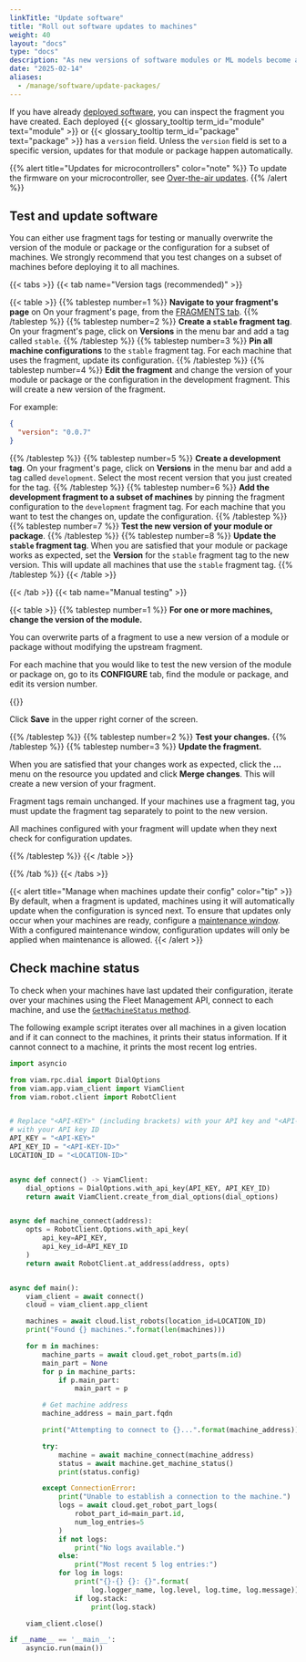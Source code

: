 ```yaml
---
linkTitle: "Update software"
title: "Roll out software updates to machines"
weight: 40
layout: "docs"
type: "docs"
description: "As new versions of software modules or ML models become available, you can update the deployed version on all machines in one go."
date: "2025-02-14"
aliases:
  - /manage/software/update-packages/
---
```


If you have already [deployed software](/manage/software/deploy-software/), you can inspect the fragment you have created.
Each deployed {{< glossary_tooltip term_id="module" text="module" >}} or {{< glossary_tooltip term_id="package" text="package" >}} has a `version` field.
Unless the `version` field is set to a specific version, updates for that module or package happen automatically.

{{% alert title="Updates for microcontrollers" color="note" %}}
To update the firmware on your microcontroller, see [Over-the-air updates](/operate/get-started/setup-micro/#configure-over-the-air-updates).
{{% /alert %}}

## Test and update software

You can either use fragment tags for testing or manually overwrite the version of the module or package or the configuration for a subset of machines.
We strongly recommend that you test changes on a subset of machines before deploying it to all machines.

{{< tabs >}}
{{< tab name="Version tags (recommended)" >}}

{{< table >}}
{{% tablestep number=1 %}}
**Navigate to your fragment's page** on On your fragment's page, from the [FRAGMENTS tab](https://app.viam.com/fragments).
{{% /tablestep %}}
{{% tablestep number=2 %}}
**Create a `stable` fragment tag**.
On your fragment's page, click on **Versions** in the menu bar and add a tag called `stable`.
{{% /tablestep %}}
{{% tablestep number=3 %}}
**Pin all machine configurations** to the `stable` fragment tag.
For each machine that uses the fragment, update its configuration.
{{% /tablestep %}}
{{% tablestep number=4 %}}
**Edit the fragment** and change the version of your module or package or the configuration in the development fragment.
This will create a new version of the fragment.

For example:

```json {class="line-numbers linkable-line-numbers"}
{
  "version": "0.0.7"
}
```

{{% /tablestep %}}
{{% tablestep number=5 %}}
**Create a development tag**.
On your fragment's page, click on **Versions** in the menu bar and add a tag called `development`.
Select the most recent version that you just created for the tag.
{{% /tablestep %}}
{{% tablestep number=6 %}}
**Add the development fragment to a subset of machines** by pinning the fragment configuration to the `development` fragment tag.
For each machine that you want to test the changes on, update the configuration.
{{% /tablestep %}}
{{% tablestep number=7 %}}
**Test the new version of your module or package**.
{{% /tablestep %}}
{{% tablestep number=8 %}}
**Update the `stable` fragment tag**.
When you are satisfied that your module or package works as expected, set the **Version** for the `stable` fragment tag to the new version.
This will update all machines that use the `stable` fragment tag.
{{% /tablestep %}}
{{< /table >}}

{{< /tab >}}
{{< tab name="Manual testing" >}}

{{< table >}}
{{% tablestep number=1 %}}
**For one or more machines, change the version of the module.**

You can overwrite parts of a fragment to use a new version of a module or package without modifying the upstream fragment.

For each machine that you would like to test the new version of the module or package on, go to its **CONFIGURE** tab, find the module or package, and edit its version number.

{{<imgproc src="/how-tos/deploy-packages/version-change.png" resize="800x" class="shadow fill" style="width: 600px" declaredimensions=true alt="Configuration builder UI">}}

Click **Save** in the upper right corner of the screen.

{{% /tablestep %}}
{{% tablestep number=2 %}}
**Test your changes.**
{{% /tablestep %}}
{{% tablestep number=3 %}}
**Update the fragment.**

When you are satisfied that your changes work as expected, click the **...** menu on the resource you updated and click **Merge changes**.
This will create a new version of your fragment.

Fragment tags remain unchanged.
If your machines use a fragment tag, you must update the fragment tag separately to point to the new version.

All machines configured with your fragment will update when they next check for configuration updates.

{{% /tablestep %}}
{{< /table >}}

{{% /tab %}}
{{< /tabs >}}

{{< alert title="Manage when machines update their config" color="tip" >}}
By default, when a fragment is updated, machines using it will automatically update when the configuration is synced next.
To ensure that updates only occur when your machines are ready, configure a [maintenance window](/operate/reference/viam-server/#maintenance-window).
With a configured maintenance window, configuration updates will only be applied when maintenance is allowed.
{{< /alert >}}

## Check machine status

To check when your machines have last updated their configuration, iterate over your machines using the Fleet Management API, connect to each machine, and use the [`GetMachineStatus` method](/dev/reference/apis/robot/#getmachinestatus).

The following example script iterates over all machines in a given location and if it can connect to the machines, it prints their status information.
If it cannot connect to a machine, it prints the most recent log entries.

```python {class="line-numbers linkable-line-numbers"}
import asyncio

from viam.rpc.dial import DialOptions
from viam.app.viam_client import ViamClient
from viam.robot.client import RobotClient


# Replace "<API-KEY>" (including brackets) with your API key and "<API-KEY-ID>"
# with your API key ID
API_KEY = "<API-KEY>"
API_KEY_ID = "<API-KEY-ID>"
LOCATION_ID = "<LOCATION-ID>"


async def connect() -> ViamClient:
    dial_options = DialOptions.with_api_key(API_KEY, API_KEY_ID)
    return await ViamClient.create_from_dial_options(dial_options)


async def machine_connect(address):
    opts = RobotClient.Options.with_api_key(
        api_key=API_KEY,
        api_key_id=API_KEY_ID
    )
    return await RobotClient.at_address(address, opts)


async def main():
    viam_client = await connect()
    cloud = viam_client.app_client

    machines = await cloud.list_robots(location_id=LOCATION_ID)
    print("Found {} machines.".format(len(machines)))

    for m in machines:
        machine_parts = await cloud.get_robot_parts(m.id)
        main_part = None
        for p in machine_parts:
            if p.main_part:
                main_part = p

        # Get machine address
        machine_address = main_part.fqdn

        print("Attempting to connect to {}...".format(machine_address))

        try:
            machine = await machine_connect(machine_address)
            status = await machine.get_machine_status()
            print(status.config)

        except ConnectionError:
            print("Unable to establish a connection to the machine.")
            logs = await cloud.get_robot_part_logs(
                robot_part_id=main_part.id,
                num_log_entries=5
            )
            if not logs:
                print("No logs available.")
            else:
                print("Most recent 5 log entries:")
            for log in logs:
                print("{}-{} {}: {}".format(
                    log.logger_name, log.level, log.time, log.message))
                if log.stack:
                    print(log.stack)

    viam_client.close()

if __name__ == '__main__':
    asyncio.run(main())
```
